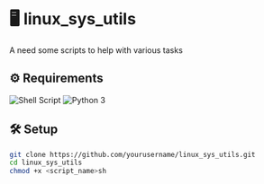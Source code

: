 # 🖥️ linux_sys_utils

A need some scripts to help with various tasks

## ⚙️ Requirements

![Shell Script](https://img.shields.io/badge/script-bash-blue)
![Python 3](https://img.shields.io/badge/python-3.8%2B-yellow)

## 🛠️ Setup

```bash
git clone https://github.com/yourusername/linux_sys_utils.git
cd linux_sys_utils
chmod +x <script_name>sh
